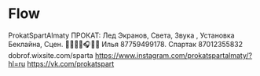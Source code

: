 # Flow
ProkatSpartAlmaty
ПРОКАТ: Лед Экранов, Света, Звука , Установка Беклайна, Сцен. 🎤🎵🎶🎼🎧🎸🎹 Илья 87759499178. Спартак 87012355832
dobrof.wixsite.com/sparta
https://www.instagram.com/prokatspartalmaty/?hl=ru
https://vk.com/prokatspart
